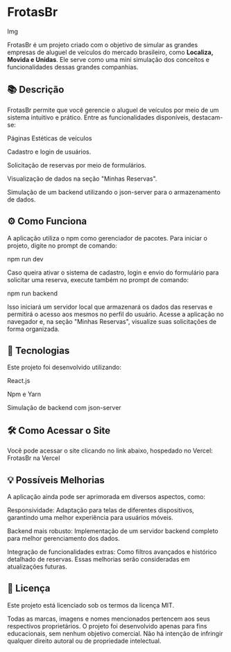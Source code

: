 <h1>FrotasBr</h1>
Img

FrotasBr é um projeto criado com o objetivo de simular as grandes empresas de aluguel de veículos do mercado brasileiro, como <b>Localiza, Movida e Unidas</b>. Ele serve como uma mini simulação dos conceitos e funcionalidades dessas grandes companhias.

<h2>📚 Descrição</h2>

FrotasBr permite que você gerencie o aluguel de veículos por meio de um sistema intuitivo e prático. Entre as funcionalidades disponíveis, destacam-se:

Páginas Estéticas de veículos

Cadastro e login de usuários.

Solicitação de reservas por meio de formulários.

Visualização de dados na seção "Minhas Reservas".

Simulação de um backend utilizando o json-server para o armazenamento de dados.

<h2>⚙️ Como Funciona</h2>

A aplicação utiliza o npm como gerenciador de pacotes. Para iniciar o projeto, digite no prompt de comando:

npm run dev

Caso queira ativar o sistema de cadastro, login e envio do formulário para solicitar uma reserva, execute também no prompt de comando:

npm run backend

Isso iniciará um servidor local que armazenará os dados das reservas e permitirá o acesso aos mesmos no perfil do usuário.
Acesse a aplicação no navegador e, na seção "Minhas Reservas", visualize suas solicitações de forma organizada.

<h2>🚀 Tecnologias</h2>

Este projeto foi desenvolvido utilizando:

React.js

Npm e Yarn

Simulação de backend com json-server

<h2>🛠️ Como Acessar o Site</h2>

Você pode acessar o site clicando no link abaixo, hospedado no Vercel:
FrotasBr na Vercel

<h2>💡 Possíveis Melhorias</h2>

A aplicação ainda pode ser aprimorada em diversos aspectos, como:

Responsividade: Adaptação para telas de diferentes dispositivos, garantindo uma melhor experiência para usuários móveis.

Backend mais robusto: Implementação de um servidor backend completo para melhor gerenciamento dos dados.

Integração de funcionalidades extras: Como filtros avançados e histórico detalhado de reservas.
Essas melhorias serão consideradas em atualizações futuras.

<h2>📜 Licença</h2>

Este projeto está licenciado sob os termos da licença MIT.

Todas as marcas, imagens e nomes mencionados pertencem aos seus respectivos proprietários.
O projeto foi desenvolvido apenas para fins educacionais, sem nenhum objetivo comercial.
Não há intenção de infringir qualquer direito autoral ou de propriedade intelectual.
